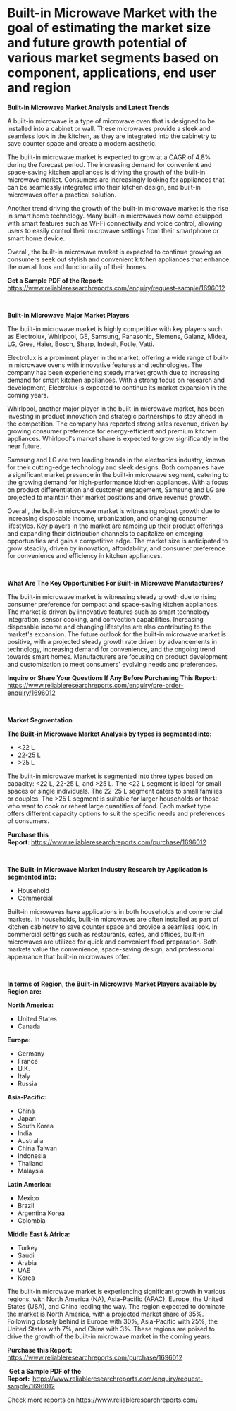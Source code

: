 <p><h1>Built-in Microwave Market with the goal of estimating the market size and future growth potential of various market segments based on component, applications, end user and region</h1></p><p><strong>Built-in Microwave Market Analysis and Latest Trends</strong></p>
<p><p>A built-in microwave is a type of microwave oven that is designed to be installed into a cabinet or wall. These microwaves provide a sleek and seamless look in the kitchen, as they are integrated into the cabinetry to save counter space and create a modern aesthetic.</p><p>The built-in microwave market is expected to grow at a CAGR of 4.8% during the forecast period. The increasing demand for convenient and space-saving kitchen appliances is driving the growth of the built-in microwave market. Consumers are increasingly looking for appliances that can be seamlessly integrated into their kitchen design, and built-in microwaves offer a practical solution.</p><p>Another trend driving the growth of the built-in microwave market is the rise in smart home technology. Many built-in microwaves now come equipped with smart features such as Wi-Fi connectivity and voice control, allowing users to easily control their microwave settings from their smartphone or smart home device.</p><p>Overall, the built-in microwave market is expected to continue growing as consumers seek out stylish and convenient kitchen appliances that enhance the overall look and functionality of their homes.</p></p>
<p><strong>Get a Sample PDF of the Report:&nbsp;</strong> <a href="https://www.reliableresearchreports.com/enquiry/request-sample/1696012">https://www.reliableresearchreports.com/enquiry/request-sample/1696012</a></p>
<p>&nbsp;</p>
<p><strong>Built-in Microwave Major Market Players</strong></p>
<p><p>The built-in microwave market is highly competitive with key players such as Electrolux, Whirlpool, GE, Samsung, Panasonic, Siemens, Galanz, Midea, LG, Gree, Haier, Bosch, Sharp, Indesit, Fotile, Vatti. </p><p>Electrolux is a prominent player in the market, offering a wide range of built-in microwave ovens with innovative features and technologies. The company has been experiencing steady market growth due to increasing demand for smart kitchen appliances. With a strong focus on research and development, Electrolux is expected to continue its market expansion in the coming years.</p><p>Whirlpool, another major player in the built-in microwave market, has been investing in product innovation and strategic partnerships to stay ahead in the competition. The company has reported strong sales revenue, driven by growing consumer preference for energy-efficient and premium kitchen appliances. Whirlpool's market share is expected to grow significantly in the near future.</p><p>Samsung and LG are two leading brands in the electronics industry, known for their cutting-edge technology and sleek designs. Both companies have a significant market presence in the built-in microwave segment, catering to the growing demand for high-performance kitchen appliances. With a focus on product differentiation and customer engagement, Samsung and LG are projected to maintain their market positions and drive revenue growth.</p><p>Overall, the built-in microwave market is witnessing robust growth due to increasing disposable income, urbanization, and changing consumer lifestyles. Key players in the market are ramping up their product offerings and expanding their distribution channels to capitalize on emerging opportunities and gain a competitive edge. The market size is anticipated to grow steadily, driven by innovation, affordability, and consumer preference for convenience and efficiency in kitchen appliances.</p></p>
<p>&nbsp;</p>
<p><strong>What Are The Key Opportunities For Built-in Microwave Manufacturers?</strong></p>
<p><p>The built-in microwave market is witnessing steady growth due to rising consumer preference for compact and space-saving kitchen appliances. The market is driven by innovative features such as smart technology integration, sensor cooking, and convection capabilities. Increasing disposable income and changing lifestyles are also contributing to the market's expansion. The future outlook for the built-in microwave market is positive, with a projected steady growth rate driven by advancements in technology, increasing demand for convenience, and the ongoing trend towards smart homes. Manufacturers are focusing on product development and customization to meet consumers' evolving needs and preferences.</p></p>
<p><strong>Inquire or Share Your Questions If Any Before Purchasing This Report:</strong> <a href="https://www.reliableresearchreports.com/enquiry/pre-order-enquiry/1696012">https://www.reliableresearchreports.com/enquiry/pre-order-enquiry/1696012</a></p>
<p>&nbsp;</p>
<p><strong>Market Segmentation</strong></p>
<p><strong>The Built-in Microwave Market Analysis by types is segmented into:</strong></p>
<p><ul><li><22 L</li><li>22-25 L</li><li>>25 L</li></ul></p>
<p><p>The built-in microwave market is segmented into three types based on capacity: <22 L, 22-25 L, and >25 L. The <22 L segment is ideal for small spaces or single individuals. The 22-25 L segment caters to small families or couples. The >25 L segment is suitable for larger households or those who want to cook or reheat large quantities of food. Each market type offers different capacity options to suit the specific needs and preferences of consumers.</p></p>
<p><strong>Purchase this Report:&nbsp;</strong><a href="https://www.reliableresearchreports.com/purchase/1696012">https://www.reliableresearchreports.com/purchase/1696012</a></p>
<p>&nbsp;</p>
<p><strong>The Built-in Microwave Market Industry Research by Application is segmented into:</strong></p>
<p><ul><li>Household</li><li>Commercial</li></ul></p>
<p><p>Built-in microwaves have applications in both households and commercial markets. In households, built-in microwaves are often installed as part of kitchen cabinetry to save counter space and provide a seamless look. In commercial settings such as restaurants, cafes, and offices, built-in microwaves are utilized for quick and convenient food preparation. Both markets value the convenience, space-saving design, and professional appearance that built-in microwaves offer.</p></p>
<p>&nbsp;</p>
<p><strong>In terms of Region, the Built-in Microwave Market Players available by Region are:</strong></p>
<p>
    <p> <strong> North America: </strong>
        <ul>
            <li>United States</li>
            <li>Canada</li>
        </ul>
        </p> 
    <p> <strong> Europe: </strong>
        <ul>
            <li>Germany</li>
            <li>France</li>
            <li>U.K.</li>
            <li>Italy</li>
            <li>Russia</li>
        </ul>
        </p> 
    <p> <strong> Asia-Pacific: </strong>
        <ul>
            <li>China</li>
            <li>Japan</li>
            <li>South Korea</li>
            <li>India</li>
            <li>Australia</li>
            <li>China Taiwan</li>
            <li>Indonesia</li>
            <li>Thailand</li>
            <li>Malaysia</li>
        </ul>
        </p> 
    <p> <strong> Latin America: </strong>
        <ul>
            <li>Mexico</li>
            <li>Brazil</li>
            <li>Argentina Korea</li>
            <li>Colombia</li>
        </ul>
        </p> 
    <p> <strong> Middle East & Africa: </strong>
        <ul>
            <li>Turkey</li>
            <li>Saudi</li>
            <li>Arabia</li>
            <li>UAE</li>
            <li>Korea</li>
        </ul>
    </p>
    </p>
<p><p>The built-in microwave market is experiencing significant growth in various regions, with North America (NA), Asia-Pacific (APAC), Europe, the United States (USA), and China leading the way. The region expected to dominate the market is North America, with a projected market share of 35%. Following closely behind is Europe with 30%, Asia-Pacific with 25%, the United States with 7%, and China with 3%. These regions are poised to drive the growth of the built-in microwave market in the coming years.</p></p>
<p><strong>Purchase this Report: </strong><a href="https://www.reliableresearchreports.com/purchase/1696012">https://www.reliableresearchreports.com/purchase/1696012</a></p>
<p>&nbsp;<strong>Get a Sample PDF of the Report:&nbsp;&nbsp;</strong><a href="https://www.reliableresearchreports.com/enquiry/request-sample/1696012">https://www.reliableresearchreports.com/enquiry/request-sample/1696012</a></p>
<p><strong></strong></p>
<p>Check more reports on https://www.reliableresearchreports.com/</p>